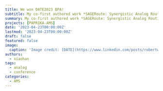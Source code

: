 ```yaml
---
title: We won DATE2023 BPA!
subtitle: My co-first authored work *SAGERoute: Synergistic Analog Routing Considering Geometric and Electrical Constraints with Manual Design Compatibility* was selected as DATE23 Best Paper Award of T-Track!
summary: My co-first authored work *SAGERoute: Synergistic Analog Routing Considering Geometric and Electrical Constraints with Manual Design Compatibility* was selected as DATE23 Best Paper Award of T-Track!
projects: [PAPRIKA-AMS]
date: '2023-04-23T00:00:00Z'
lastmod: '2023-04-23T00:00:00Z'
draft: false
featured: false
image:
  caption: 'Image credit: [DATE](https://www.linkedin.com/posts/robertwille_date2023-activity-7054227883841474560-L2lZ?utm_source=share&utm_medium=member_desktop)'
authors:
  - xiaohan
tags:
  - analog
  - conference
categories:
  - AMS
---
```

